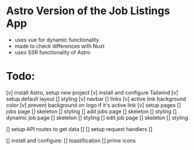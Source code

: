 # Astro Version of the Job Listings App
- uses vue for dynamic functionality
- made to check differences with Nuxt
- uses SSR functionality of Astro

# Todo:
[v] install Astro, setup new project
[v] install and configure Tailwind
[v] setup default layout
  [] styling
[v] navbar
  [] links
  [v] active link background color
  [v] prevent background on logo if it's active link
[v] setup pages
  [] jobs page
    [] skeleton
    [] styling
  [] add jobs page
    [] skeleton
    [] styling
  [] dynamic job page
    [] skeleton
    [] styling
  [] edit job page
    [] skeleton
    [] styling

[] setup API routes to get data
  [] 
  [] setup request handlers
  [] 

[] install and configure:
  [] toastification
  [] prime icons